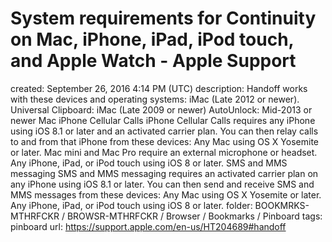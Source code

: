 # System requirements for Continuity on Mac, iPhone, iPad, iPod touch, and Apple Watch - Apple Support

created: September 26, 2016 4:14 PM (UTC)
description: Handoff works with these devices and operating systems: iMac (Late 2012 or newer). Universal Clipboard: iMac (Late 2009 or newer) AutoUnlock: Mid-2013 or newer Mac iPhone Cellular Calls iPhone Cellular Calls requires any iPhone using iOS 8.1 or later and an activated carrier plan. You can then relay calls to and from that iPhone from these devices: Any Mac using OS X Yosemite or later. Mac mini and Mac Pro require an external microphone or headset. Any iPhone, iPad, or iPod touch using iOS 8 or later. SMS and MMS messaging SMS and MMS messaging requires an activated carrier plan on any iPhone using iOS 8.1 or later. You can then send and receive SMS and MMS messages from these devices: Any Mac using OS X Yosemite or later. Any iPhone, iPad, or iPod touch using iOS 8 or later.
folder: BOOKMRKS-MTHRFCKR / BROWSR-MTHRFCKR / Browser / Bookmarks / Pinboard
tags: pinboard
url: https://support.apple.com/en-us/HT204689#handoff
